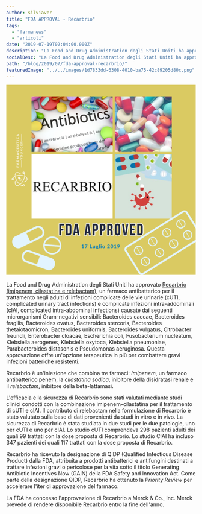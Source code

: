 ```yaml
---
author: silviaver
title: "FDA APPROVAL - Recarbrio"
tags:
  - "farmanews"
  - "articoli"
date: "2019-07-19T02:04:00.000Z"
description: "La Food and Drug Administration degli Stati Uniti ha approvato Recarbrio (imipenem, cilastatina e relebactam), un prodotto antibatterico per il trattamento negli adulti di infezioni complicate delle vie urinarie (cUTI, complicated urinary tract infections) e complicate infezioni intra-addominali (cIAI, complicated intra-abdominal infections) causate dai seguenti microrganismi Gram-negativi sensibili: Bacteroides caccae, Bacteroides fragilis, Bacteroides ovatus, Bacteroides stercoris, Bacteroides thetaiotaomicron, Bacteroides uniformis, Bacteroides vulgatus, Citrobacter freundii, Enterobacter cloacae, Escherichia coli, Fusobacterium nucleatum, Klebsiella aerogenes, Klebsiella oxytoca, Klebsiella pneumoniae, Parabacteroides distasonis e Pseudomonas aeruginosa. Questa approvazione offre un'opzione terapeutica in più per combattere gravi infezioni batteriche resistenti."
socialDesc: "La Food and Drug Administration degli Stati Uniti ha approvato Recarbrio (imipenem, cilastatina e relebactam), un prodotto antibatterico per il trattamento negli adulti di infezioni complicate delle vie urinarie (cUTI, complicated urinary tract infections) e complicate infezioni intra-addominali (cIAI, complicated intra-abdominal infections) causate dai seguenti microrganismi Gram-negativi sensibili: Bacteroides caccae, Bacteroides fragilis, Bacteroides ovatus, Bacteroides stercoris, Bacteroides thetaiotaomicron, Bacteroides uniformis, Bacteroides vulgatus, Citrobacter freundii, Enterobacter cloacae, Escherichia coli, Fusobacterium nucleatum, Klebsiella aerogenes, Klebsiella oxytoca, Klebsiella pneumoniae, Parabacteroides distasonis e Pseudomonas aeruginosa. Questa approvazione offre un'opzione terapeutica in più per combattere gravi infezioni batteriche resistenti."
path: "/blog/2019/07/fda-approval-recarbrio/"
featuredImage: "../../images/1d7833dd-6308-4010-ba75-42c89205d80c.png"
---
```


![](../../images/1d7833dd-6308-4010-ba75-42c89205d80c.png)

La Food and Drug Administration degli Stati Uniti ha approvato [Recarbrio (imipenem, cilastatina e relebactam)](https://www.fda.gov/news-events/press-announcements/fda-approves-new-treatment-complicated-urinary-tract-and-complicated-intra-abdominal-infections), un farmaco antibatterico per il trattamento negli adulti di infezioni complicate delle vie urinarie (cUTI, complicated urinary tract infections) e complicate infezioni intra-addominali (cIAI, complicated intra-abdominal infections) causate dai seguenti microrganismi Gram-negativi sensibili: Bacteroides caccae, Bacteroides fragilis, Bacteroides ovatus, Bacteroides stercoris, Bacteroides thetaiotaomicron, Bacteroides uniformis, Bacteroides vulgatus, Citrobacter freundii, Enterobacter cloacae, Escherichia coli, Fusobacterium nucleatum, Klebsiella aerogenes, Klebsiella oxytoca, Klebsiella pneumoniae, Parabacteroides distasonis e Pseudomonas aeruginosa. Questa approvazione offre un'opzione terapeutica in più per combattere gravi infezioni batteriche resistenti.

Recarbrio è un'iniezione che combina tre farmaci: _Imipenem_, un farmaco antibatterico penem, la _cilastatina sodica_, inibitore della disidratasi renale e il _relebactam_, inibitore della beta-lattamasi.

L'efficacia e la sicurezza di Recarbrio sono stati valutati mediante studi clinici condotti con la combinazione imipenem-cilastatina per il trattamento di cUTI e cIAI. Il contributo di relebactam nella formulazione di Recarbrio è stato valutato sulla base di dati provenienti da studi in vitro e in vivo. La sicurezza di Recarbrio è stata studiata in due studi per le due patologie, uno per cUTI e uno per cIAI. Lo studio cUTI comprendeva 298 pazienti adulti dei quali 99 trattati con la dose proposta di Recarbrio. Lo studio CIAI ha incluso 347 pazienti dei quali 117 trattati con la dose proposta di Recarbrio.

Recarbrio ha ricevuto la designazione di QIDP (Qualified Infectious Disease Product) dalla FDA, attribuita a prodotti antibatterici e antifungini destinati a trattare infezioni gravi o pericolose per la vita sotto il titolo Generating Antibiotic Incentives Now (GAIN) della FDA Safety and Innovation Act. Come parte della designazione QIDP, Recarbrio ha ottenuto la _Priority Review_ per accelerare l'iter di approvazione del farmaco.

La FDA ha concesso l'approvazione di Recarbrio a Merck & Co., Inc. Merck prevede di rendere disponibile Recarbrio entro la fine dell'anno.
